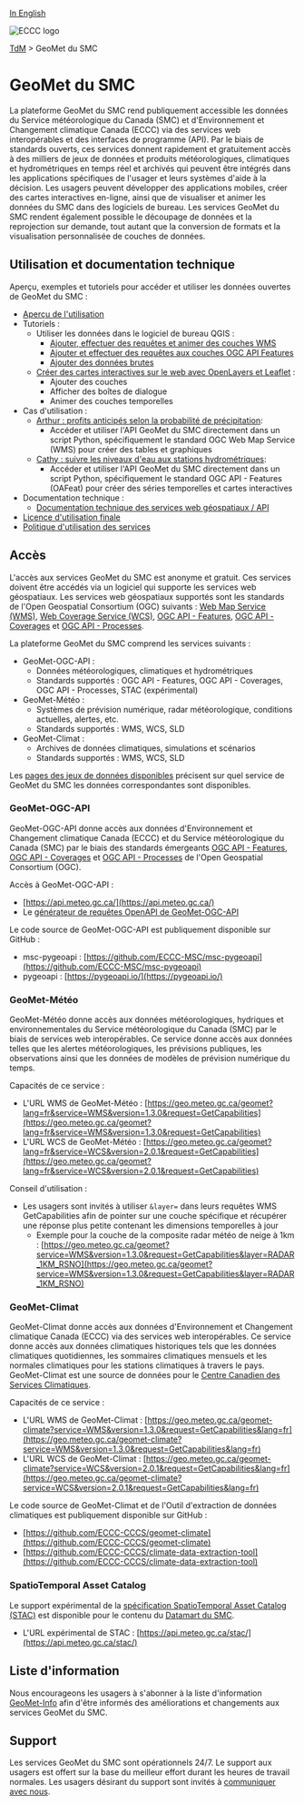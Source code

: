 [In English](readme_en.md)

![ECCC logo](../img_eccc-logo.png)

[TdM](../readme_fr.md) > GeoMet du SMC


# GeoMet du SMC

La plateforme GeoMet du SMC rend publiquement accessible les données du Service météorologique du Canada (SMC) et d'Environnement et Changement climatique Canada (ECCC) via des services web interopérables et des interfaces de programme (API). Par le biais de standards ouverts, ces services donnent rapidement et gratuitement accès à des milliers de jeux de données et produits météorologiques, climatiques et hydrométriques en temps réel et archivés qui peuvent être intégrés dans les applications spécifiques de l'usager et leurs systèmes d'aide à la décision. Les usagers peuvent développer des applications mobiles, créer des cartes interactives en-ligne, ainsi que de visualiser et animer les données du SMC dans des logiciels de bureau. Les services GeoMet du SMC rendent également possible le découpage de données et la reprojection sur demande, tout autant que la conversion de formats et la visualisation personnalisée de couches de données.


## Utilisation et documentation technique

Aperçu, exemples et tutoriels pour accéder et utiliser les données ouvertes de GeoMet du SMC :

* [Aperçu de l'utilisation](../usage/readme_fr.md)
* Tutoriels :
    * Utiliser les données dans le logiciel de bureau QGIS :
        * [Ajouter, effectuer des requêtes et animer des couches WMS](../usage/tutorial_WMS_QGIS_fr.md)
        * [Ajouter et effectuer des requêtes aux couches OGC API Features](../usage/tutorial_OAFeat_QGIS_fr.md)
        * [Ajouter des données brutes](../usage/tutorial_raw-data_QGIS_fr.md)
    * [Créer des cartes interactives sur le web avec OpenLayers et Leaflet](../usage/tutorial_web-maps_fr.md) :
        * Ajouter des couches
        * Afficher des boîtes de dialogue
        * Animer des couches temporelles
* Cas d'utilisation :
    * [Arthur : profits anticipés selon la probabilité de précipitation](../../usage/use-case_arthur/use-case_arthur_fr/):
        * Accéder et utiliser l'API GeoMet du SMC directement dans un script Python, spécifiquement le standard OGC Web Map Service (WMS) pour créer des tables et graphiques
    * [Cathy : suivre les niveaux d'eau aux stations hydrométriques](../../usage/use-case_oafeat/use-case_oafeat-script_fr/):
        * Accéder et utiliser l'API GeoMet du SMC directement dans un script Python, spécifiquement le standard OGC API - Features (OAFeat) pour créer des séries temporelles et cartes interactives
* Documentation technique :
    * [Documentation technique des services web géospatiaux / API](web-services_fr.md)
* [Licence d'utilisation finale](../licence/readme_fr.md)
* [Politique d'utilisation des services](../usage-policy/readme_fr.md)

## Accès

L'accès aux services GeoMet du SMC est anonyme et gratuit. Ces services doivent être accédés via un logiciel qui supporte les services web géospatiaux. Les services web géospatiaux supportés sont les standards de l'Open Geospatial Consortium (OGC) suivants : [Web Map Service (WMS)](https://www.opengeospatial.org/standards/wms), [Web Coverage Service (WCS)](https://www.opengeospatial.org/standards/wcs), [OGC API - Features](https://ogcapi.ogc.org/features/), [OGC API - Coverages](https://ogcapi.ogc.org/coverages/) et [OGC API - Processes](https://ogcapi.ogc.org/processes/).

La plateforme GeoMet du SMC comprend les services suivants :

* GeoMet-OGC-API :
    * Données météorologiques, climatiques et hydrométriques
    * Standards supportés : OGC API - Features, OGC API - Coverages, OGC API - Processes, STAC (expérimental)
* GeoMet-Météo :
    * Systèmes de prévision numérique, radar météorologique, conditions actuelles, alertes, etc.
    * Standards supportés : WMS, WCS, SLD
* GeoMet-Climat :
    * Archives de données climatiques, simulations et scénarios
    * Standards supportés : WMS, WCS, SLD

Les [pages des jeux de données disponibles](../msc-data/readme_fr.md) précisent sur quel service de GeoMet du SMC les données correspondantes sont disponibles.

### GeoMet-OGC-API

GeoMet-OGC-API donne accès aux données d'Environnement et Changement climatique Canada (ECCC) et du Service météorologique du Canada (SMC) par le biais des standards émergeants [OGC API - Features](https://ogcapi.ogc.org/features/), [OGC API - Coverages](https://ogcapi.ogc.org/coverages/) et [OGC API - Processes](https://ogcapi.ogc.org/processes/) de l'Open Geospatial Consortium (OGC).

Accès à GeoMet-OGC-API :

* [https://api.meteo.gc.ca/](https://api.meteo.gc.ca/)
* Le [générateur de requêtes OpenAPI de GeoMet-OGC-API](https://api.meteo.gc.ca/openapi?f=html)

Le code source de GeoMet-OGC-API est publiquement disponible sur GitHub :

* msc-pygeoapi : [https://github.com/ECCC-MSC/msc-pygeoapi](https://github.com/ECCC-MSC/msc-pygeoapi)
* pygeoapi : [https://pygeoapi.io/](https://pygeoapi.io/)

### GeoMet-Météo

GeoMet-Météo donne accès aux données météorologiques, hydriques et environnementales du Service météorologique du Canada (SMC) par le biais de services web interopérables. Ce service donne accès aux données telles que les alertes météorologiques, les prévisions publiques, les observations ainsi que les données de modèles de prévision numérique du temps.

Capacités de ce service :

* L'URL WMS de GeoMet-Météo : [https://geo.meteo.gc.ca/geomet?lang=fr&service=WMS&version=1.3.0&request=GetCapabilities](https://geo.meteo.gc.ca/geomet?lang=fr&service=WMS&version=1.3.0&request=GetCapabilities)
* L'URL WCS de GeoMet-Météo : [https://geo.meteo.gc.ca/geomet?lang=fr&service=WCS&version=2.0.1&request=GetCapabilities](https://geo.meteo.gc.ca/geomet?lang=fr&service=WCS&version=2.0.1&request=GetCapabilities)

Conseil d'utilisation :

* Les usagers sont invités à utiliser `&layer=` dans leurs requêtes WMS GetCapabilities afin de pointer sur une couche spécifique et récupérer une réponse plus petite contenant les dimensions temporelles à jour
    * Exemple pour la couche de la composite radar météo de neige à 1km : [https://geo.meteo.gc.ca/geomet?service=WMS&version=1.3.0&request=GetCapabilities&layer=RADAR_1KM_RSNO](https://geo.meteo.gc.ca/geomet?service=WMS&version=1.3.0&request=GetCapabilities&layer=RADAR_1KM_RSNO)

### GeoMet-Climat

GeoMet-Climat donne accès aux données d'Environnement et Changement climatique Canada (ECCC) via des services web interopérables. Ce service donne accès aux données climatiques historiques tels que les données climatiques quotidiennes, les sommaires climatiques mensuels et les normales climatiques pour les stations climatiques à travers le pays. GeoMet-Climat est une source de données pour le [Centre Canadien des Services Climatiques](https://www.canada.ca/fr/environnement-changement-climatique/services/changements-climatiques/centre-canadien-services-climatiques.html).

Capacités de ce service :

* L'URL WMS de GeoMet-Climat : [https://geo.meteo.gc.ca/geomet-climate?service=WMS&version=1.3.0&request=GetCapabilities&lang=fr](https://geo.meteo.gc.ca/geomet-climate?service=WMS&version=1.3.0&request=GetCapabilities&lang=fr)
* L'URL WCS de GeoMet-Climat : [https://geo.meteo.gc.ca/geomet-climate?service=WCS&version=2.0.1&request=GetCapabilities&lang=fr](https://geo.meteo.gc.ca/geomet-climate?service=WCS&version=2.0.1&request=GetCapabilities&lang=fr)

Le code source de GeoMet-Climat et de l'Outil d'extraction de données climatiques est publiquement disponible sur GitHub :

* [https://github.com/ECCC-CCCS/geomet-climate](https://github.com/ECCC-CCCS/geomet-climate)
* [https://github.com/ECCC-CCCS/climate-data-extraction-tool](https://github.com/ECCC-CCCS/climate-data-extraction-tool)

### SpatioTemporal Asset Catalog

Le support expérimental de la [spécification SpatioTemporal Asset Catalog (STAC)](https://github.com/radiantearth/stac-spec) est disponible pour le contenu du [Datamart du SMC](../msc-datamart/readme_fr.md).

* L'URL expérimental de STAC : [https://api.meteo.gc.ca/stac/](https://api.meteo.gc.ca/stac/)

## Liste d'information

Nous encourageons les usagers à s'abonner à la liste d'information [GeoMet-Info](https://comm.collab.science.gc.ca/mailman3/postorius/lists/geomet-info/) afin d'être informés des améliorations et changements aux services GeoMet du SMC.


## Support

Les services GeoMet du SMC sont opérationnels 24/7. Le support aux usagers est offert sur la base du meilleur effort durant les heures de travail normales. Les usagers désirant du support sont invités à [communiquer avec nous](https://meteo.gc.ca/mainmenu/contact_us_f.html).
